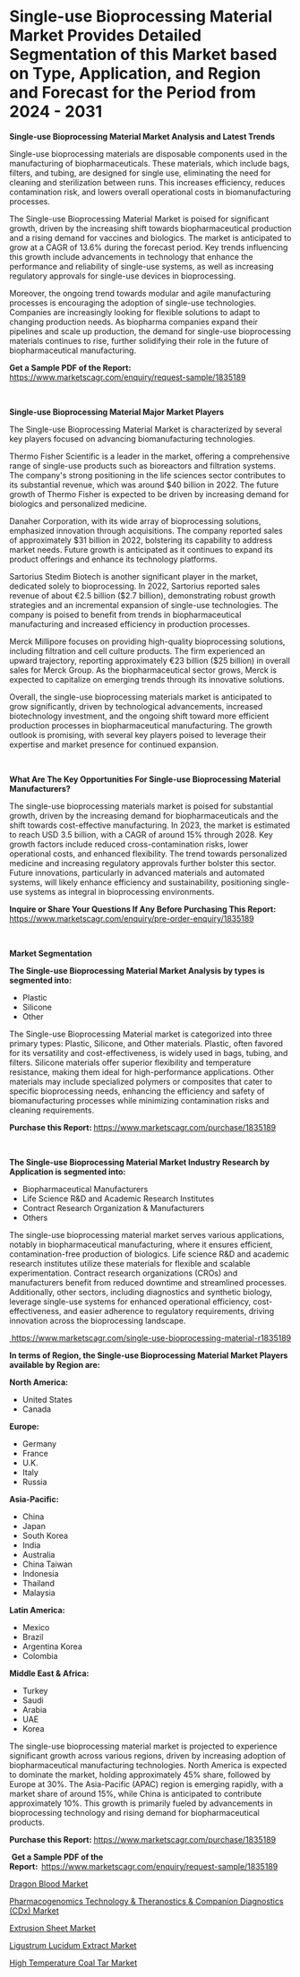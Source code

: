 <p><h1>Single-use Bioprocessing Material Market Provides Detailed Segmentation of this Market based on Type, Application, and Region and Forecast for the Period from 2024 - 2031</h1></p><p><strong>Single-use Bioprocessing Material Market Analysis and Latest Trends</strong></p>
<p><p>Single-use bioprocessing materials are disposable components used in the manufacturing of biopharmaceuticals. These materials, which include bags, filters, and tubing, are designed for single use, eliminating the need for cleaning and sterilization between runs. This increases efficiency, reduces contamination risk, and lowers overall operational costs in biomanufacturing processes.</p><p>The Single-use Bioprocessing Material Market is poised for significant growth, driven by the increasing shift towards biopharmaceutical production and a rising demand for vaccines and biologics. The market is anticipated to grow at a CAGR of 13.6% during the forecast period. Key trends influencing this growth include advancements in technology that enhance the performance and reliability of single-use systems, as well as increasing regulatory approvals for single-use devices in bioprocessing.</p><p>Moreover, the ongoing trend towards modular and agile manufacturing processes is encouraging the adoption of single-use technologies. Companies are increasingly looking for flexible solutions to adapt to changing production needs. As biopharma companies expand their pipelines and scale up production, the demand for single-use bioprocessing materials continues to rise, further solidifying their role in the future of biopharmaceutical manufacturing.</p></p>
<p><strong>Get a Sample PDF of the Report:&nbsp;</strong> <a href="https://www.marketscagr.com/enquiry/request-sample/1835189?utm_campaign=1436&utm_medium=2&utm_source=Github&utm_content=ia&utm_term=16102024&utm_id=single-use-bioprocessing-material">https://www.marketscagr.com/enquiry/request-sample/1835189</a></p>
<p>&nbsp;</p>
<p><strong>Single-use Bioprocessing Material Major Market Players</strong></p>
<p><p>The Single-use Bioprocessing Material Market is characterized by several key players focused on advancing biomanufacturing technologies. </p><p>Thermo Fisher Scientific is a leader in the market, offering a comprehensive range of single-use products such as bioreactors and filtration systems. The company's strong positioning in the life sciences sector contributes to its substantial revenue, which was around $40 billion in 2022. The future growth of Thermo Fisher is expected to be driven by increasing demand for biologics and personalized medicine.</p><p>Danaher Corporation, with its wide array of bioprocessing solutions, emphasized innovation through acquisitions. The company reported sales of approximately $31 billion in 2022, bolstering its capability to address market needs. Future growth is anticipated as it continues to expand its product offerings and enhance its technology platforms.</p><p>Sartorius Stedim Biotech is another significant player in the market, dedicated solely to bioprocessing. In 2022, Sartorius reported sales revenue of about €2.5 billion ($2.7 billion), demonstrating robust growth strategies and an incremental expansion of single-use technologies. The company is poised to benefit from trends in biopharmaceutical manufacturing and increased efficiency in production processes.</p><p>Merck Millipore focuses on providing high-quality bioprocessing solutions, including filtration and cell culture products. The firm experienced an upward trajectory, reporting approximately €23 billion ($25 billion) in overall sales for Merck Group. As the biopharmaceutical sector grows, Merck is expected to capitalize on emerging trends through its innovative solutions.</p><p>Overall, the single-use bioprocessing materials market is anticipated to grow significantly, driven by technological advancements, increased biotechnology investment, and the ongoing shift toward more efficient production processes in biopharmaceutical manufacturing. The growth outlook is promising, with several key players poised to leverage their expertise and market presence for continued expansion.</p></p>
<p>&nbsp;</p>
<p><strong>What Are The Key Opportunities For Single-use Bioprocessing Material Manufacturers?</strong></p>
<p><p>The single-use bioprocessing materials market is poised for substantial growth, driven by the increasing demand for biopharmaceuticals and the shift towards cost-effective manufacturing. In 2023, the market is estimated to reach USD 3.5 billion, with a CAGR of around 15% through 2028. Key growth factors include reduced cross-contamination risks, lower operational costs, and enhanced flexibility. The trend towards personalized medicine and increasing regulatory approvals further bolster this sector. Future innovations, particularly in advanced materials and automated systems, will likely enhance efficiency and sustainability, positioning single-use systems as integral in bioprocessing environments.</p></p>
<p><strong>Inquire or Share Your Questions If Any Before Purchasing This Report:</strong> <a href="https://www.marketscagr.com/enquiry/pre-order-enquiry/1835189?utm_campaign=1436&utm_medium=2&utm_source=Github&utm_content=ia&utm_term=16102024&utm_id=single-use-bioprocessing-material">https://www.marketscagr.com/enquiry/pre-order-enquiry/1835189</a></p>
<p>&nbsp;</p>
<p><strong>Market Segmentation</strong></p>
<p><strong>The Single-use Bioprocessing Material Market Analysis by types is segmented into:</strong></p>
<p><ul><li>Plastic</li><li>Silicone</li><li>Other</li></ul></p>
<p><p>The Single-use Bioprocessing Material market is categorized into three primary types: Plastic, Silicone, and Other materials. Plastic, often favored for its versatility and cost-effectiveness, is widely used in bags, tubing, and filters. Silicone materials offer superior flexibility and temperature resistance, making them ideal for high-performance applications. Other materials may include specialized polymers or composites that cater to specific bioprocessing needs, enhancing the efficiency and safety of biomanufacturing processes while minimizing contamination risks and cleaning requirements.</p></p>
<p><strong>Purchase this Report:&nbsp;</strong><a href="https://www.marketscagr.com/purchase/1835189?utm_campaign=1436&utm_medium=2&utm_source=Github&utm_content=ia&utm_term=16102024&utm_id=single-use-bioprocessing-material">https://www.marketscagr.com/purchase/1835189</a></p>
<p>&nbsp;</p>
<p><strong>The Single-use Bioprocessing Material Market Industry Research by Application is segmented into:</strong></p>
<p><ul><li>Biopharmaceutical Manufacturers</li><li>Life Science R&D and Academic Research Institutes</li><li>Contract Research Organization & Manufacturers</li><li>Others</li></ul></p>
<p><p>The single-use bioprocessing material market serves various applications, notably in biopharmaceutical manufacturing, where it ensures efficient, contamination-free production of biologics. Life science R&D and academic research institutes utilize these materials for flexible and scalable experimentation. Contract research organizations (CROs) and manufacturers benefit from reduced downtime and streamlined processes. Additionally, other sectors, including diagnostics and synthetic biology, leverage single-use systems for enhanced operational efficiency, cost-effectiveness, and easier adherence to regulatory requirements, driving innovation across the bioprocessing landscape.</p></p>
<p><a href="https://www.marketscagr.com/single-use-bioprocessing-material-r1835189?utm_campaign=1436&utm_medium=2&utm_source=Github&utm_content=ia&utm_term=16102024&utm_id=single-use-bioprocessing-material">&nbsp;https://www.marketscagr.com/single-use-bioprocessing-material-r1835189</a></p>
<p><strong>In terms of Region, the Single-use Bioprocessing Material Market Players available by Region are:</strong></p>
<p>
    <p> <strong> North America: </strong>
        <ul>
            <li>United States</li>
            <li>Canada</li>
        </ul>
        </p> 
    <p> <strong> Europe: </strong>
        <ul>
            <li>Germany</li>
            <li>France</li>
            <li>U.K.</li>
            <li>Italy</li>
            <li>Russia</li>
        </ul>
        </p> 
    <p> <strong> Asia-Pacific: </strong>
        <ul>
            <li>China</li>
            <li>Japan</li>
            <li>South Korea</li>
            <li>India</li>
            <li>Australia</li>
            <li>China Taiwan</li>
            <li>Indonesia</li>
            <li>Thailand</li>
            <li>Malaysia</li>
        </ul>
        </p> 
    <p> <strong> Latin America: </strong>
        <ul>
            <li>Mexico</li>
            <li>Brazil</li>
            <li>Argentina Korea</li>
            <li>Colombia</li>
        </ul>
        </p> 
    <p> <strong> Middle East & Africa: </strong>
        <ul>
            <li>Turkey</li>
            <li>Saudi</li>
            <li>Arabia</li>
            <li>UAE</li>
            <li>Korea</li>
        </ul>
    </p>
    </p>
<p><p>The single-use bioprocessing material market is projected to experience significant growth across various regions, driven by increasing adoption of biopharmaceutical manufacturing technologies. North America is expected to dominate the market, holding approximately 45% share, followed by Europe at 30%. The Asia-Pacific (APAC) region is emerging rapidly, with a market share of around 15%, while China is anticipated to contribute approximately 10%. This growth is primarily fueled by advancements in bioprocessing technology and rising demand for biopharmaceutical products.</p></p>
<p><strong>Purchase this Report: </strong><a href="https://www.marketscagr.com/purchase/1835189?utm_campaign=1436&utm_medium=2&utm_source=Github&utm_content=ia&utm_term=16102024&utm_id=single-use-bioprocessing-material">https://www.marketscagr.com/purchase/1835189</a></p>
<p>&nbsp;<strong>Get a Sample PDF of the Report:&nbsp;&nbsp;</strong><a href="https://www.marketscagr.com/enquiry/request-sample/1835189?utm_campaign=1436&utm_medium=2&utm_source=Github&utm_content=ia&utm_term=16102024&utm_id=single-use-bioprocessing-material">https://www.marketscagr.com/enquiry/request-sample/1835189</a></p>
<p><strong></strong></p>
<p><p><a href="https://www.linkedin.com/pulse/global-dragon-blood-market-size-trends-analysis-regional-outlook-ee2of?utm_campaign=1436&utm_medium=2&utm_source=Github&utm_content=ia&utm_term=16102024&utm_id=single-use-bioprocessing-material">Dragon Blood Market</a></p><p><a href="https://github.com/ChiragRP21/Market-Research-Report-List-6/blob/main/pharmacogenomics-technology-theranostics-companion-diagnostics-cdx-market.md?utm_campaign=1436&utm_medium=2&utm_source=Github&utm_content=ia&utm_term=16102024&utm_id=single-use-bioprocessing-material">Pharmacogenomics Technology & Theranostics & Companion Diagnostics (CDx) Market</a></p><p><a href="https://www.linkedin.com/pulse/extrusion-sheet-market-growth-outlook-from-2024-2031-projecting-7nvsf?utm_campaign=1436&utm_medium=2&utm_source=Github&utm_content=ia&utm_term=16102024&utm_id=single-use-bioprocessing-material">Extrusion Sheet Market</a></p><p><a href="https://www.linkedin.com/pulse/future-trends-global-ligustrum-lucidum-extract-market-insights-vkf2f?utm_campaign=1436&utm_medium=2&utm_source=Github&utm_content=ia&utm_term=16102024&utm_id=single-use-bioprocessing-material">Ligustrum Lucidum Extract Market</a></p><p><a href="https://www.linkedin.com/pulse/analyzing-high-temperature-coal-tar-market-dynamics-growth-rjeyf?utm_campaign=1436&utm_medium=2&utm_source=Github&utm_content=ia&utm_term=16102024&utm_id=single-use-bioprocessing-material">High Temperature Coal Tar Market</a></p></p>